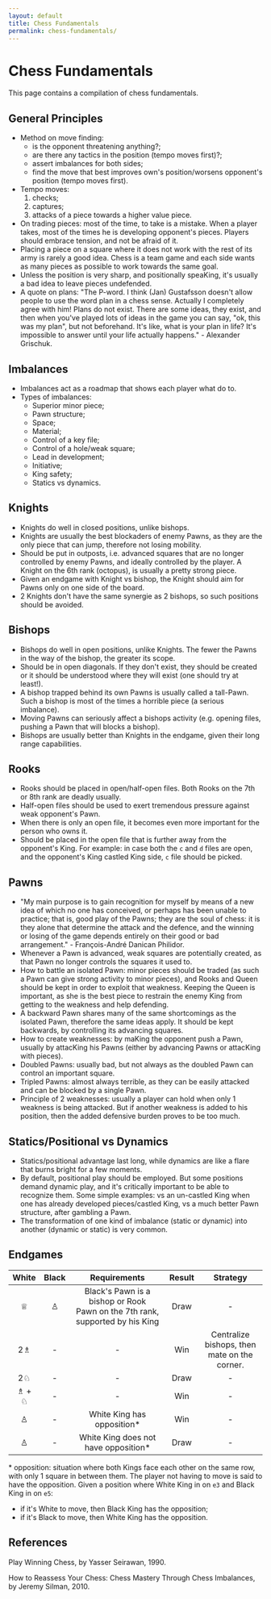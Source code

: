 ```yaml
---
layout: default
title: Chess Fundamentals
permalink: chess-fundamentals/
---
```


# Chess Fundamentals

This page contains a compilation of chess fundamentals.

## General Principles

- Method on move finding:
  - is the opponent threatening anything?;
  - are there any tactics in the position (tempo moves first)?;
  - assert imbalances for both sides;
  - find the move that best improves own's position/worsens opponent's position (tempo moves first).
- Tempo moves:
  1. checks;
  2. captures;
  3. attacks of a piece towards a higher value piece.
- On trading pieces: most of the time, to take is a mistake. When a player takes, most of the times he is developing opponent's pieces. Players should embrace tension, and not be afraid of it.
- Placing a piece on a square where it does not work with the rest of its army is rarely a good idea. Chess is a team game and each side wants as many pieces as possible to work towards the same goal.
- Unless the position is very sharp, and positionally speaKing, it's usually a bad idea to leave pieces undefended.
- A quote on plans: "The P-word. I think (Jan) Gustafsson doesn't allow people to use the word plan in a chess sense. Actually I completely agree with him! Plans do not exist. There are some ideas, they exist, and then when you've played lots of ideas in the game you can say, "ok, this was my plan", but not beforehand. It's like, what is your plan in life? It's impossible to answer until your life actually happens." - Alexander Grischuk.

## Imbalances

- Imbalances act as a roadmap that shows each player what do to.
- Types of imbalances:
  - Superior minor piece;
  - Pawn structure;
  - Space;
  - Material;
  - Control of a key file;
  - Control of a hole/weak square;
  - Lead in development;
  - Initiative;
  - King safety;
  - Statics vs dynamics.

## Knights

- Knights do well in closed positions, unlike bishops.
- Knights are usually the best blockaders of enemy Pawns, as they are the only piece that can jump, therefore not losing mobility.
- Should be put in outposts, i.e. advanced squares that are no longer controlled by enemy Pawns, and ideally controlled by the player. A Knight on the 6th rank (octopus), is usually a pretty strong piece.
- Given an endgame with Knight vs bishop, the Knight should aim for Pawns only on one side of the board.
- 2 Knights don't have the same synergie as 2 bishops, so such positions should be avoided.

## Bishops

- Bishops do well in open positions, unlike Knights. The fewer the Pawns in the way of the bishop, the greater its scope.
- Should be in open diagonals. If they don't exist, they should be created or it should be understood where they will exist (one should try at least!).
- A bishop trapped behind its own Pawns is usually called a tall-Pawn. Such a bishop is most of the times a horrible piece (a serious imbalance).
- Moving Pawns can seriously affect a bishops activity (e.g. opening files, pushing a Pawn that will blocks a bishop).
- Bishops are usually better than Knights in the endgame, given their long range capabilities.

## Rooks

- Rooks should be placed in open/half-open files. Both Rooks on the 7th or 8th rank are deadly usually.
- Half-open files should be used to exert tremendous pressure against weak opponent's Pawn.
- When there is only an open file, it becomes even more important for the person who owns it.
- Should be placed in the open file that is further away from the opponent's King. For example: in case both the `c` and `d` files are open, and the opponent's King castled King side, `c` file should be picked.

## Pawns

- "My main purpose is to gain recognition for myself by means of a new idea of which no one has conceived, or perhaps has been unable to practice; that is, good play of the Pawns; they are the soul of chess: it is they alone that determine the attack and the defence, and the winning or losing of the game depends entirely on their good or bad arrangement." - François-André Danican Philidor.
- Whenever a Pawn is advanced, weak squares are potentially created, as that Pawn no longer controls the squares it used to.
- How to battle an isolated Pawn: minor pieces should be traded (as such a Pawn can give strong activity to minor pieces), and Rooks and Queen should be kept in order to exploit that weakness. Keeping the Queen is important, as she is the best piece to restrain the enemy King from getting to the weakness and help defending.
- A backward Pawn shares many of the same shortcomings as the isolated Pawn, therefore the same ideas apply. It should be kept backwards, by controlling its advancing squares.
- How to create weaknesses: by maKing the opponent push a Pawn, usually by attacKing his Pawns (either by advancing Pawns or attacKing with pieces).
- Doubled Pawns: usually bad, but not always as the doubled Pawn can control an important square.
- Tripled Pawns: almost always terrible, as they can be easily attacked and can be blocked by a single Pawn.
- Principle of 2 weaknesses: usually a player can hold when only 1 weakness is being attacked. But if another weakness is added to his position, then the added defensive burden proves to be too much.

## Statics/Positional vs Dynamics

- Statics/positional advantage last long, while dynamics are like a flare that burns bright for a few moments.
- By default, positional play should be employed. But some positions demand dynamic play, and it's critically important to be able to recognize them. Some simple examples: vs an un-castled King when one has already developed pieces/castled King, vs a much better Pawn structure, after gambling a Pawn.
- The transformation of one kind of imbalance (static or dynamic) into another (dynamic or static) is very common.

## Endgames

| White | Black |                                 Requirements                                 | Result |                   Strategy                   |
| :---: | :---: | :--------------------------------------------------------------------------: | :----: | :------------------------------------------: |
|   ♕   |   ♙   | Black's Pawn is a bishop or Rook Pawn on the 7th rank, supported by his King |  Draw  |                      -                       |
|  2♗   |   -   |                                      -                                       |  Win   | Centralize bishops, then mate on the corner. |
|  2♘   |   -   |                                      -                                       |  Draw  |                      -                       |
| ♗ + ♘ |   -   |                                      -                                       |  Win   |                      -                       |
|   ♙   |   -   |                         White King has opposition\*                          |  Win   |                      -                       |
|   ♙   |   -   |                    White King does not have opposition\*                     |  Draw  |                      -                       |

\* opposition: situation where both Kings face each other on the same row, with only 1 square in between them. The player not having to move is said to have the opposition. Given a position where White King in on `e3` and Black King in on `e5`:

- if it's White to move, then Black King has the opposition;
- if it's Black to move, then White King has the opposition.

## References

Play Winning Chess, by Yasser Seirawan, 1990.

How to Reassess Your Chess: Chess Mastery Through Chess Imbalances, by Jeremy Silman, 2010.

